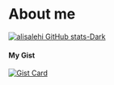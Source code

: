 # About me

[![alisalehi GitHub stats-Dark](https://github-readme-stats.vercel.app/api?username=alisalehi1380&show_icons=true&theme=dark#gh-dark-mode-only)](https://github.com/alisalehi1380)

#### My Gist

[![Gist Card](https://github-readme-stats.vercel.app/api/gist?id=83b61b63e4ebb07b300a88e5c78e7a93&title_color=fff&icon_color=79ff97&text_color=9f9f9f&bg_color=151515)](https://gist.github.com/alisalehi1380/83b61b63e4ebb07b300a88e5c78e7a93)
